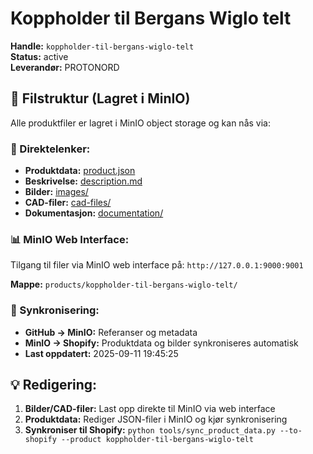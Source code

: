 # Koppholder til Bergans Wiglo telt

**Handle:** `koppholder-til-bergans-wiglo-telt`  
**Status:** active  
**Leverandør:** PROTONORD

## 📁 Filstruktur (Lagret i MinIO)

Alle produktfiler er lagret i MinIO object storage og kan nås via:

### 🔗 Direktelenker:
- **Produktdata:** [product.json](http://127.0.0.1:9000/products/koppholder-til-bergans-wiglo-telt/product.json)
- **Beskrivelse:** [description.md](http://127.0.0.1:9000/products/koppholder-til-bergans-wiglo-telt/description.md)
- **Bilder:** [images/](http://127.0.0.1:9000/products/koppholder-til-bergans-wiglo-telt/images/)
- **CAD-filer:** [cad-files/](http://127.0.0.1:9000/products/koppholder-til-bergans-wiglo-telt/cad-files/)
- **Dokumentasjon:** [documentation/](http://127.0.0.1:9000/products/koppholder-til-bergans-wiglo-telt/documentation/)

### 📊 MinIO Web Interface:
Tilgang til filer via MinIO web interface på:
`http://127.0.0.1:9000:9001`

**Mappe:** `products/koppholder-til-bergans-wiglo-telt/`

### 🔄 Synkronisering:
- **GitHub → MinIO:** Referanser og metadata
- **MinIO → Shopify:** Produktdata og bilder synkroniseres automatisk
- **Last oppdatert:** 2025-09-11 19:45:25

## 💡 Redigering:
1. **Bilder/CAD-filer:** Last opp direkte til MinIO via web interface
2. **Produktdata:** Rediger JSON-filer i MinIO og kjør synkronisering
3. **Synkroniser til Shopify:** `python tools/sync_product_data.py --to-shopify --product koppholder-til-bergans-wiglo-telt`
